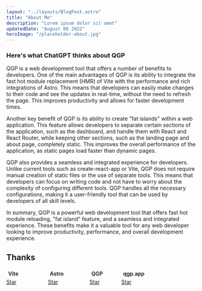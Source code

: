 ```yaml
---
layout: "../layouts/BlogPost.astro"
title: "About Me"
description: "Lorem ipsum dolor sit amet"
updatedDate: "August 08 2022"
heroImage: "/placeholder-about.jpg"
---
```


### Here's what ChatGPT thinks about QGP

QGP is a web development tool that offers a number of benefits to developers. One of the main advantages of QGP is its ability to integrate the fast hot module replacement (HMR) of Vite with the performance and rich integrations of Astro. This means that developers can easily make changes to their code and see the updates in real-time, without the need to refresh the page. This improves productivity and allows for faster development times.

Another key benefit of QGP is its ability to create "fat islands" within a web application. This feature allows developers to separate certain sections of the application, such as the dashboard, and handle them with React and React Router, while keeping other sections, such as the landing page and about page, completely static. This improves the overall performance of the application, as static pages load faster than dynamic pages.

QGP also provides a seamless and integrated experience for developers. Unlike current tools such as create-react-app or Vite, QGP does not require manual creation of static files or the use of separate tools. This means that developers can focus on writing code and not have to worry about the complexity of configuring different tools. QGP handles all the necessary configurations, making it a user-friendly tool that can be used by developers of all skill levels.

In summary, QGP is a powerful web development tool that offers fast hot module reloading, "fat island" feature, and a seamless and integrated experience. These benefits make it a valuable tool for any web developer looking to improve productivity, performance, and overall development experience.

## Thanks

<script async defer src="https://buttons.github.io/buttons.js"></script>
<style>
  #gh-buttons {
    padding: 0;
    display: flex;
    gap: 10px;
    list-style: none;
  }
  #gh-buttons li {
    width: 100px;
    height: 40px;
  }
  #gh-buttons li:nth-child(3) {
    width: 74px;
  }
  #gh-buttons li .link {
    display: inline-block;
    padding: 5px;
    text-align: center;
    font-weight: 600;
    color: var(--color-text);
    text-decoration: none;
  }
</style>
<ul id="gh-buttons">
  <li>
    <a class="link" href="https://github.com/vitejs/vite/">Vite</a>
    <br />
    <a
      class="github-button"
      href="https://github.com/vitejs/vite"
      data-icon="octicon-star"
      data-show-count="true"
      aria-label="Star vitejs/vite on GitHub">Star</a
    >
  </li>
  <li>
    <a class="link" href="https://github.com/withastro/astro">Astro</a>
    <br />
    <a
      class="github-button"
      href="https://github.com/withastro/astro"
      data-icon="octicon-star"
      data-show-count="true"
      aria-label="Star withastro/astro on GitHub">Star</a
    >
  </li>
  <li>
    <a class="link" href="https://github.com/fogbender/fogbender-oss/tree/main/packages/qgp">QGP</a>
    <br />
    <a
      class="github-button"
      href="https://github.com/fogbender/fogbender-oss"
      data-icon="octicon-star"
      data-show-count="true"
      aria-label="Star fogbender/fogbender-oss on GitHub">Star</a
    >
  </li>
  <li>
    <a class="link" href="https://github.com/JLarky/qgp.app">qgp.app</a>
    <br />
    <a
      class="github-button"
      href="https://github.com/JLarky/qgp.app"
      data-icon="octicon-star"
      data-show-count="true"
      aria-label="Star JLarky/qgp.app on GitHub">Star</a
    >
  </li>
</ul>
